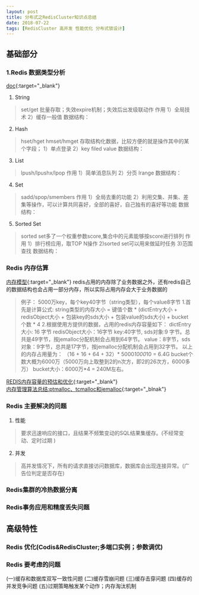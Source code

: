 ```yaml
---
layout: post
title: 分布式之RedisCluster知识点总结
date: 2018-07-22
tags: [RedisCluster 高并发 性能优化 分布式锁设计]
---
```

## 基础部分 ##
### 1.Redis 数据类型分析 ###
[doc](http://redisdoc.com/){:target="_blank"}
1. String
>set/get 批量存取；失效expire机制；失效后出发级联动作
作用 1）全局技术 2）缓存一般值
数据结构：
2. Hash
>hset/hget hmset/hmget 存取结构化数据，比较方便的就是操作其中的某个字段；
1）单点登录 2）key filed value
数据结构：
3. List
>lpush/lpushx/lpop
作用 1）简单消息队列  2）分页 lrange
数据结构：
4. Set
>sadd/spop/smembers
作用 1）全局去重的功能 2）利用交集、并集、差集等操作，可以计算共同喜好，全部的喜好，自己独有的喜好等功能
数据结构：
5. Sorted Set
>sorted set多了一个权重参数score,集合中的元素能够按score进行排列
作用 1）排行榜应用，取TOP N操作 2)sorted set可以用来做延时任务 3)范围查找
数据结构：

### Redis 内存估算 ###
[内存模型](http://wadeling.blogspot.com/2016/07/redis.html){:target="_blank"}
redis占用的内存除了业务数据之外，还有redis自己的数据结构也会占用一部分内存，所以实际占用内存会大于业务数据的
>例子： 5000万key，每个key40字节（string类型），每个value8字节
1.首先是计算公式:
string类型的内存大小 = 键值个数 * (dictEntry大小 + redisObject大小 + 包装key的sds大小 + 包装value的sds大小) + bucket个数 * 4
2.根据使用方提供的数据，占用的redis内存容量如下：
dictEntry大小: 16 字节
redisObject大小：16字节
key:40字节, sds对象:9 字节。总共是49字节，按jemalloc分配机制会占用到64字节。
value：8字节，sds对象：9字节，总共是17字节，按jemalloc分配机制会占用到32字节。
以上的内存占用量为：
（16 + 16 + 64 + 32）* 5000*1000*10 = 6.4G
bucket个数大概为6000万（5000万向上取整到2的n次方，即2的26次方，6000多万）
bucket大小：6000万*4 = 240M左右。
 
[REDIS内存容量的预估和优化](https://searchdatabase.techtarget.com.cn/7-20218/){:target="_blank"}  
[内存管理算法总结:ptmalloc、tcmalloc和jemalloc](https://blog.csdn.net/junlon2006/article/details/77854898/){:target="_blnak"}
### Redis 主要解决的问题 ###
1. 性能
> 要求迅速响应的接口，且结果不频繁变动的SQL结果集缓存。(不经常变动、定时过期 )
2. 并发
> 高并发情况下，所有的请求直接访问数据库，数据库会出现连接异常。(广告位判定是否存在)

### Redis集群的冷热数据分离 

### Redis事务应用和精度丢失问题
## 高级特性 ##
### Redis 优化(Codis&RedisCluster;多端口实例；参数调优) ###
### Redis 要考虑的问题
(一)缓存和数据库双写一致性问题
(二)缓存雪崩问题
(三)缓存击穿问题
(四)缓存的并发竞争问题
(五)过期策略触发某个动作；内存淘汰机制